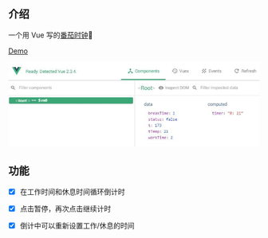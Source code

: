 ## 介绍

一个用 Vue 写的[番茄时钟](https://zh.wikipedia.org/wiki/%E7%95%AA%E8%8C%84%E5%B7%A5%E4%BD%9C%E6%B3%95):tomato:

[Demo](https://codepen.io/monad/pen/JJgxoO?editors=0010#0)

![](img/cc.jpg)

## 功能

- [x] 在工作时间和休息时间循环倒计时

- [x] 点击暂停，再次点击继续计时

- [x] 倒计中可以重新设置工作/休息的时间